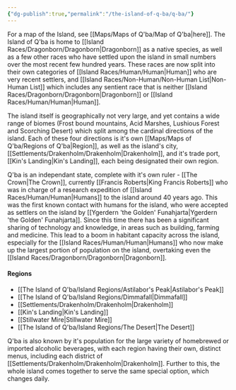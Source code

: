 ```yaml
---
{"dg-publish":true,"permalink":"/the-island-of-q-ba/q-ba/"}
---
```



For a map of the Island, see [[Maps/Maps of Q'ba/Map of Q'ba\|here]]. The Island of Q'ba is home to [[Island Races/Dragonborn/Dragonborn\|Dragonborn]] as a native species, as well as a few other races who have settled upon the island in small numbers over the most recent few hundred years. These races are now split into their own categories of [[Island Races/Human/Human\|Human]] who are very recent settlers, and [[Island Races/Non-Human/Non-Human List\|Non-Human List]] which includes any sentient race that is neither [[Island Races/Dragonborn/Dragonborn\|Dragonborn]] or [[Island Races/Human/Human\|Human]]. 

The island itself is geographically not very large, and yet contains a wide range of biomes (Frost bound mountains, Acid Marshes, Lushious Forest and Scorching Desert) which split among the cardinal directions of the island. Each of these four directions is it's own [[Maps/Maps of Q'ba/Regions of Q'ba\|Region]], as well as the island's city, [[Settlements/Drakenholm/Drakenholm\|Drakenholm]], and it's trade port, [[Kin's Landing\|Kin's Landing]], each being designated their own region.

Q'ba is an independant state, complete with it's own ruler - [[The Crown\|The Crown]], currently [[Francis Roberts\|King Francis Roberts]] who was in charge of a research expedition of [[Island Races/Human/Human\|Humans]] to the island around 40 years ago. This was the first known contact with humans for the island, who were accepted as settlers on the island by [[Ygerdern 'the Golden' Funahjarta\|Ygerdern 'the Golden' Funahjarta]]. Since this time there has been a significant sharing of technology and knowledge, in areas such as building, farming and medicine. This lead to a boom in habitant capacity across the island, especially for the [[Island Races/Human/Human\|Humans]] who now make up the largest portion of population on the island, overtaking even the [[Island Races/Dragonborn/Dragonborn\|Dragonborn]].

#### Regions
- [[The Island of Q'ba/Island Regions/Astilabor's Peak\|Astilabor's Peak]]
- [[The Island of Q'ba/Island Regions/Dimmafall\|Dimmafall]]
- [[Settlements/Drakenholm/Drakenholm\|Drakenholm]]
- [[Kin's Landing\|Kin's Landing]]
- [[Stillwater Mire\|Stillwater Mire]]
- [[The Island of Q'ba/Island Regions/The Desert\|The Desert]]

Q'ba is also known by it's population for the large variety of homebrewed or imported alcoholic beverages, with each region having their own, distinct menus, including each district of [[Settlements/Drakenholm/Drakenholm\|Drakenholm]]. Further to this, the whole island comes together to serve the same special option, which changes daily.